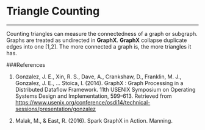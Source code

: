 # Triangle Counting

---
Counting triangles can measure the connectedness of a graph or subgraph. Graphs are treated as undirected in **GraphX**. **GraphX** collapse duplicate edges into one [1,2]. The more connected a graph is, the more triangles it has. 

###References
  1. Gonzalez, J. E., Xin, R. S., Dave, A., Crankshaw, D., Franklin, M. J., Gonzalez, J. E., … Stoica, I. (2014). GraphX : Graph Processing in a Distributed Dataflow Framework. 11th USENIX Symposium on Operating Systems Design and Implementation, 599–613. Retrieved from https://www.usenix.org/conference/osdi14/technical-sessions/presentation/gonzalez

  2. Malak, M., & East, R. (2016). Spark GraphX in Action. Manning.